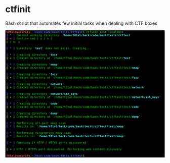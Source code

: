 # ctfinit
Bash script that automates few initial tasks when dealing with CTF boxes

![ctfinit](./ctfinit_ss.png)
